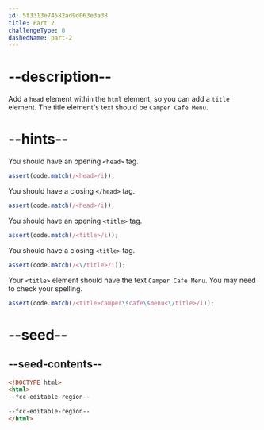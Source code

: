 ```yaml
---
id: 5f3313e74582ad9d063e3a38
title: Part 2
challengeType: 0
dashedName: part-2
---
```


# --description--

Add a `head` element within the `html` element, so you can add a `title` element. The title element's text should be `Camper Cafe Menu`.

# --hints--

You should have an opening `<head>` tag.

```js
assert(code.match(/<head>/i));
```

You should have a closing `</head>` tag.

```js
assert(code.match(/<head>/i));
```

You should have an opening `<title>` tag.

```js
assert(code.match(/<title>/i));
```

You should have a closing `<title>` tag.

```js
assert(code.match(/<\/title>/i));
```

Your `<title>` element should have the text `Camper Cafe Menu`. You may need to check your spelling.

```js
assert(code.match(/<title>camper\scafe\smenu<\/title>/i));
```

# --seed--

## --seed-contents--

```html
<!DOCTYPE html>
<html>
--fcc-editable-region--

--fcc-editable-region--
</html>
```

